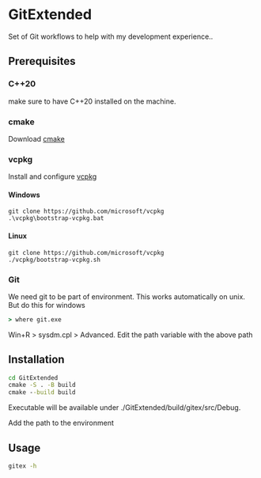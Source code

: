 # GitExtended
Set of Git workflows to help with my development experience..

## Prerequisites

### C++20
make sure to have C++20 installed on the machine.

### cmake
Download [cmake](https://cmake.org/download/)

### vcpkg
Install and configure [vcpkg](https://github.com/microsoft/vcpkg#getting-started)

#### Windows
```
git clone https://github.com/microsoft/vcpkg
.\vcpkg\bootstrap-vcpkg.bat
```

#### Linux
```
git clone https://github.com/microsoft/vcpkg
./vcpkg/bootstrap-vcpkg.sh
```

### Git
We need git to be part of environment. This works automatically on unix. But do this for windows

```cmd
> where git.exe
```
Win+R > sysdm.cpl > Advanced.
Edit the path variable with the above path

## Installation
```cmd
cd GitExtended
cmake -S . -B build
cmake --build build
```

Executable will be available under ./GitExtended/build/gitex/src/Debug.

Add the path to the environment


## Usage
```cmd
gitex -h
```
